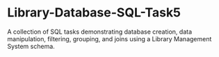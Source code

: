 # Library-Database-SQL-Task5
A collection of SQL tasks demonstrating database creation, data manipulation, filtering, grouping, and joins using a Library Management System schema.

